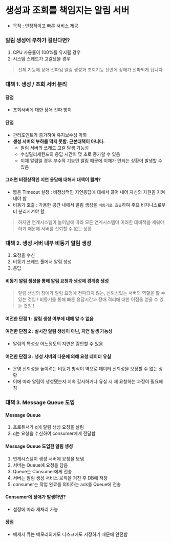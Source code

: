 # 생성과 조회를 책임지는 알림 서버

- 목적 : 안정적이고 빠른 서비스 제공

<h3> 알림 생성에 부하가 걸린다면?</h3>

1. CPU 사용률이 100%를 유지될 경우
2. 시스템 스레드가 고갈됐을 경우

> 전체 기능에 장애 전파됨
> 알림 생성과 조회기능 전반에 장애가 전파되게 됩니다.



<h3>대책 1. 생성 / 조회 서버 분리</h3>

<h4>장점</h4> 

-  조회서버에 대한 장애 전파 방지

<h4>단점</h4> 

- 관리포인트가 증가하여 유지보수성 악화
- **생성 서버의 부하를 막지 못함. 근본대책이 아니다.**
    - 알림 서버의 쓰레드 고갈 발생 가능성
    - 수십밀리세컨드의 응답 시간이 몇 초로 증가할 수 있음
    - 이체 알림일 경우 부수적 기능인 알림 때문에 이체가 안되는 상황이 발생할 수 있음


<h4>그러면 비정상적인 지연 응답에 대해서 대책이 뭘까?</h4>

- 짧은 Timeout 설정 : 비정상적인 지연응답에 대해서 끊어 내어 자신의 자원을 지켜내야 함
- 비동기 호출 : 가용한 공간 내에서 알림 생성을 `비동기로 호춯`하여 주요 비지니스로부터 분리시켜야 함

> 하지만 연계시스템이 늘어남에 따라 모든 연계시스템이 이러한 대비책을 세워야하기 때문에 서버를 신뢰할 수 없는 상황

<h3>대책 2. 생성 서버 내부 비동기 알림 생성</h3>

1. 요청을 수신
2. 비동기 쓰레드 풀에서 알림 생성
3. 응답

<h4>비동기 알림 생성을 통해 알림 요청과 생성에 경계층 생성</h4>

> 알림 생성의 장애가 알림 요청에 전파되지 않는, 신뢰성있는 서버의 역할을 할 수 있는 것임 !
> 비동기를 통해 빠른 응답시간과 장애 격리에 대한 이점을 얻을 수 있는 것임 !

<h4>여전한 단점 1 : 알림 생성 여부에 대해 알 수 없음</h4>

<h4>여전한 단점 2 : 실시간 알림 생성이 아닌, 지연 발생 가능성</h4>

 - 알림의 특성상 어느정도의 지연은 감안할 수 있음

<h4>여전한 단점 3 : 생성 서버의 다운에 의해 요청 데이터 유실</h4>

- 운영 신뢰성을 높이려는 비동기 방식이 역으로 데이터 신뢰성을 보장할 수 없는 상황
- 이에 따라 알림이 생성됐는지 지속 감시하거나 유실 시 재 요청하는 과정이 필요해짐


<h3>대책 3. Message Queue 도입</h3>

<h4>Message Queue</h4>

1. 프로듀서가 q에 알림 생성 요청을 날림
2. q는 요청을 수신하여 consumer에게 전달함

<h4>Message Queue 도입한 알림 생성</h4>

1. 연계시스템이 생성 서버에 요청을 보냄
2. 서버는 Queue에 요청을 담음
3. Queue는 Consumer에게 전송
4. 서버는 알림 생성 서비스 로직을 거친 후 DB에 저장
5. consumer는 작업 완료를 의미하는 ack를 Queue에 전송


<h4>Consumer에 장애가 발생하면?</h4>

- 설정에 따라 재처리 가능

<h4>장점</h4>

- 메세지 큐는 메모리외에도 디스크에도 저장하기 때문에 안전함

<br>
